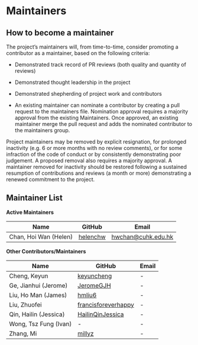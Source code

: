 # Maintainers

## How to become a maintainer

The project’s maintainers will, from time-to-time, consider promoting a contributor as a maintainer, based on the following criteria:

- Demonstrated track record of PR reviews (both quality and quantity of reviews)
- Demonstrated thought leadership in the project
- Demonstrated shepherding of project work and contributors

- An existing maintainer can nominate a contributor by creating a pull request to the maintainers file. Nomination approval requires a majority approval from the existing Maintainers. Once approved, an existing maintainer merge the pull request and adds the nominated contributor to the maintainers group.

Project maintainers may be removed by explicit resignation, for prolonged inactivity (e.g. 6 or more months with no review comments), or for some infraction of the code of conduct or by consistently demonstrating poor judgement. A proposed removal also requires a majority approval. A maintainer removed for inactivity should be restored following a sustained resumption of contributions and reviews (a month or more) demonstrating a renewed commitment to the project.


## Maintainer List

**Active Maintainers**

| Name                    | GitHub | Email                | 
|-------------------------|--------|----------------------|
| Chan, Hoi Wan (Helen)   | [helenchw][helenchw] | hwchan@cuhk.edu.hk  |


**Other Contributors/Maintainers**

| Name                    | GitHub | Email                | 
|-------------------------|--------|----------------------|
| Cheng, Keyun            | [keyuncheng][kycheng] | - | 
| Ge, Jianhui (Jerome)    | [JeromeGJH][jhge] | - |
| Liu, Ho Man (James)     | [hmliu6][hmliu] | - |
| Liu, Zhuofei            | [francisforeverhappy][zfliu] | - |
| Qin, Hailin (Jessica)   | [HailinQinJessica][hlqin] | - |
| Wong, Tsz Fung (Ivan)   | - | - |
| Zhang, Mi               | [millyz][mzhang] | - |


[helenchw]: https://github.com/helenchw
[kycheng]: https://keyuncheng.github.io
[jhge]: https://github.com/JeromeGJH
[hmliu]: https://github.com/hmliu6
[zfliu]: https://github.com/francisforeverhappy 
[hlqin]: https://github.com/HailinQinJessica
[mzhang]: https://millyz.github.io


